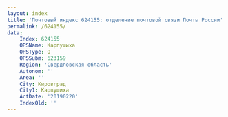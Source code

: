 ```yaml
---
layout: index
title: 'Почтовый индекс 624155: отделение почтовой связи Почты России'
permalink: /624155/
data:
    Index: 624155
    OPSName: Карпушиха
    OPSType: О
    OPSSubm: 623159
    Region: 'Свердловская область'
    Autonom: ''
    Area: ''
    City: Кировград
    City1: Карпушиха
    ActDate: '20190220'
    IndexOld: ''
---
```

